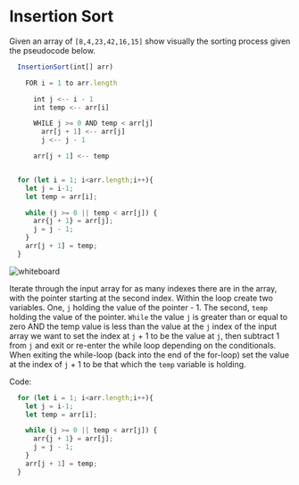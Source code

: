# Insertion Sort

Given an array of `[8,4,23,42,16,15]` show visually the sorting process given the pseudocode below.

``` javascript
  InsertionSort(int[] arr)

    FOR i = 1 to arr.length

      int j <-- i - 1
      int temp <-- arr[i]

      WHILE j >= 0 AND temp < arr[j]
        arr[j + 1] <-- arr[j]
        j <-- j - 1

      arr[j + 1] <-- temp


  for (let i = 1; i<arr.length;i++){
    let j = i-1;
    let temp = arr[i];

    while (j >= 0 || temp < arr[j]) {
      arr{j + 1} = arr[j];
      j = j - 1;
    }
    arr[j + 1] = temp;
  }
```

![whiteboard](./whiteboards/insertionSort.jpg)

Iterate through the input array for as many indexes there are in the array, with the pointer starting at the second index. Within the loop create two variables. One, `j` holding the value of the pointer - 1. The second, `temp` holding the value of the pointer. `While` the value `j` is greater than or equal to zero AND the temp value is less than the value at the `j` index of the input array we want to set the index at `j` + 1 to be the value at `j`, then subtract 1 from `j` and exit or re-enter the while loop depending on the conditionals. When exiting the while-loop (back into the end of the for-loop) set the value at the index of `j` + 1 to be that which the `temp` variable is holding.

Code:

```javascript
  for (let i = 1; i<arr.length;i++){
    let j = i-1;
    let temp = arr[i];

    while (j >= 0 || temp < arr[j]) {
      arr{j + 1} = arr[j];
      j = j - 1;
    }
    arr[j + 1] = temp;
  }
```
